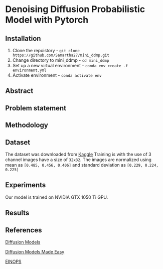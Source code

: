 # Denoising Diffusion Probabilistic Model with Pytorch


## Installation

1. Clone the repoistory - `git clone https://github.com/Samartha27/mini_ddmp.git`
2. Change directory to mini_ddmp - `cd mini_ddmp`
3. Set up a new virtual environment - `conda env create -f environment.yml`
4. Activate environment - `conda activate env`



## Abstract


## Problem statement




## Methodology


## Dataset
The dataset was downloaded from [Kaggle](https://www.kaggle.com/) 
Training is with the use of 3 channel images have a size of `32x32`.  The images are normalized using mean as ```[0.485, 0.456, 0.406]``` and standard deviation as ```[0.229, 0.224, 0.225]``` 



## Experiments
Our model is trained on NVIDIA GTX 1050 Ti GPU.

## Results



## References

[Diffusion Models](https://medium.com/@monadsblog/diffusion-models-4dbe58489a2f)

[Diffusion Models Made Easy](https://towardsdatascience.com/diffusion-models-made-easy-8414298ce4da)

[EINOPS](https://github.com/arogozhnikov/einops)




